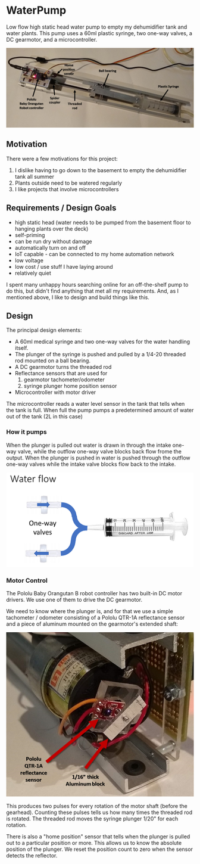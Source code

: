 # WaterPump
Low flow high static head water pump to empty my dehumidifier tank and water plants.
This pump uses a 60ml plastic syringe, two one-way valves, a DC gearmotor, and a microcontroller.

![Water Pump](/images/WaterPumpFigure.png)
 
## Motivation
There were a few motivations for this project:
1. I dislike having to go down to the basement to empty the dehumidifier tank all summer
2. Plants outside need to be watered regularly
3. I like projects that involve microcontrollers

## Requirements / Design Goals
* high static head (water needs to be pumped from the basement floor to hanging plants over the deck)
* self-priming
* can be run dry without damage
* automatically turn on and off
* IoT capable - can be connected to my home automation network
* low voltage
* low cost / use stuff I have laying around
* relatively quiet

I spent many unhappy hours searching online for an off-the-shelf pump to do this, but didn't find anything that met all my requirements. And, as I mentioned above, I like to design and build things like this.

## Design
The principal design elements:
* A 60ml medical syringe and two one-way valves for the water handling itself.
* The plunger of the syringe is pushed and pulled by a 1/4-20 threaded rod mounted on a ball bearing.
* A DC gearmotor turns the threaded rod
* Reflectance sensors that are used for
   1. gearmotor tachometer/odometer
   2. syringe plunger home position sensor
* Microcontroller with motor driver

The microcontroller reads a water level sensor in the tank that tells when the tank is full. When full the pump pumps a predetermined amount of water out of the tank (2L in this case)

### How it pumps
When the plunger is pulled out water is drawn in through the intake one-way valve, while the outflow one-way valve blocks back flow frome the output. When the plunger is pushed in water is pushed through the outflow one-way valves while the intake valve blocks flow back to the intake.

![Water Flow](/images/WaterFlow.png)

### Motor Control
The Pololu Baby Orangutan B robot controller has two built-in DC motor drivers. We use one of them to drive the DC gearmotor.

We need to know where the plunger is, and for that we use a simple tachometer / odometer consisting of a Pololu QTR-1A reflectance sensor and a piece of aluminum mounted on the gearmotor's extended shaft:

![Tachometer / Odometer](/images/TachometerOdometer.png)

This produces two pulses for every rotation of the motor shaft (before the gearhead). Counting these pulses tells us how many times the threaded rod is rotated. The threaded rod moves the syringe plunger 1/20" for each rotation.

There is also a "home position" sensor that tells when the plunger is pulled out to a particular position or more. This allows us to know the absolute position of the plunger. We reset the position count to zero when the sensor detects the reflector.
